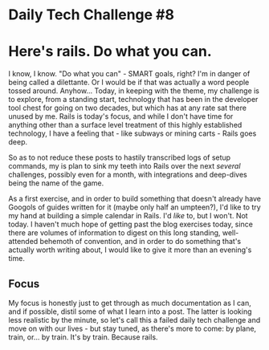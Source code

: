 # Daily Tech Challenge #8
# Here's rails. Do what you can.

I know, I know. "Do what you can" - SMART goals, right? I'm in danger of being
called a dilettante. Or I would be if that was actually a word people tossed
around. Anyhow... Today, in keeping with the theme, my challenge is to explore,
from a standing start, technology that has been in the developer tool chest for
going on two decades, but which has at any rate sat there unused by me. Rails is
today's focus, and while I don't have time for anything other than a surface
level treatment of this highly established technology, I have a feeling that -
like subways or mining carts - Rails goes deep.

So as to not reduce these posts to hastily transcribed logs of setup commands,
my is plan to sink my teeth into Rails over the next *several* challenges,
possibly even for a month, with integrations and deep-dives being the name of
the game.

As a first exercise, and in order to build something that doesn't already have
Googols of guides written for it (maybe only half an umpteen?), I'd like to try
my hand at building a simple calendar in Rails. I'd *like* to, but I won't. Not
today. I haven't much hope of getting past the blog exercises today, since there
are volumes of information to digest on this long standing, well-attended
behemoth of convention, and in order to do something that's actually worth
writing about, I would like to give it more than an evening's time.

## Focus

My focus is honestly just to get through as much documentation as I can, and if
possible, distil some of what I learn into a post. The latter is looking less
realistic by the minute, so let's call this a failed daily tech challenge and
move on with our lives - but stay tuned, as there's more to come: by plane,
train, or... by train. It's by train. Because rails.
